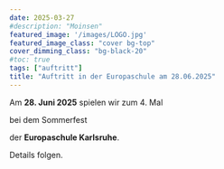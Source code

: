```yaml
---
date: 2025-03-27
#description: "Moinsen"
featured_image: '/images/LOGO.jpg'
featured_image_class: "cover bg-top"
cover_dimming_class: "bg-black-20"
#toc: true
tags: ["auftritt"]
title: "Auftritt in der Europaschule am 28.06.2025"
---
```


Am **28. Juni 2025** spielen wir zum 4. Mal 

bei dem Sommerfest

der **Europaschule Karlsruhe**.

Details folgen.
